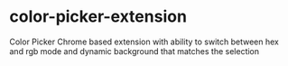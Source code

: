 # color-picker-extension
Color Picker Chrome based extension with ability to switch between hex and rgb mode and dynamic background that matches the selection
